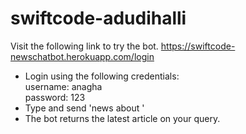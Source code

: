 # swiftcode-adudihalli

Visit the following link to try the bot.
https://swiftcode-newschatbot.herokuapp.com/login

+ Login using the following credentials:<br>
      username: anagha <br>
      password: 123 <br>
+ Type and send 'news about <query>'
+ The bot returns the latest article on your query.
